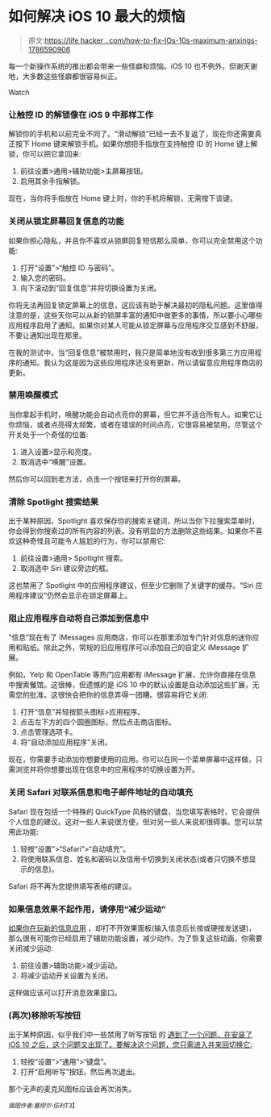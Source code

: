 # 如何解决 iOS 10 最大的烦恼

> 原文:[https://life hacker . com/how-to-fix-IOs-10s-maximum-anxings-1786590906](https://lifehacker.com/how-to-fix-ios-10s-biggest-annoyances-1786590906)

每一个新操作系统的推出都会带来一些怪癖和烦恼。iOS 10 也不例外，但谢天谢地，大多数这些怪癖都很容易纠正。

Watch

### 让触控 ID 的解锁像在 iOS 9 中那样工作

解锁你的手机和以前完全不同了。“滑动解锁”已经一去不复返了，现在你还需要真正按下 Home 键来解锁手机。如果你想把手指放在支持触控 ID 的 Home 键上解锁，你可以把它拿回来:

1.  前往设置>通用>辅助功能>主屏幕按钮。
2.  启用其余手指解锁。

现在，当你将手指放在 Home 键上时，你的手机将解锁，无需按下该键。

### 关闭从锁定屏幕回复信息的功能

如果你担心隐私，并且你不喜欢从锁屏回复短信那么简单，你可以完全禁用这个功能:

1.  打开“设置”>“触控 ID 与密码”。
2.  输入您的密码。
3.  向下滚动到“回复信息”并将切换设置为关闭。

你将无法再回复锁定屏幕上的信息，这应该有助于解决最初的隐私问题。这里值得注意的是，这些天你可以从新的锁屏丰富的通知中做更多的事情，所以要小心哪些应用程序启用了通知。如果你对某人可能从锁定屏幕与应用程序交互感到不舒服，不要让通知出现在那里。

在我的测试中，当“回复信息”被禁用时，我只是简单地没有收到很多第三方应用程序的通知。我认为这是因为这些应用程序还没有更新，所以请留意应用程序商店的更新。

### 禁用唤醒模式

当你拿起手机时，唤醒功能会自动点亮你的屏幕，但它并不适合所有人。如果它让你烦恼，或者点亮得太频繁，或者在错误的时间点亮，它很容易被禁用，尽管这个开关处于一个奇怪的位置:

1.  进入设置>显示和亮度。
2.  取消选中“唤醒”设置。

然后你可以回到老方法，点击一个按钮来打开你的屏幕。

### 清除 Spotlight 搜索结果

出于某种原因，Spotlight 喜欢保存你的搜索关键词，所以当你下拉搜索菜单时，你会得到你搜索过的所有内容的列表。没有明显的方法删除这些结果。如果你不喜欢这种奇怪且可能令人尴尬的行为，你可以禁用它:

1.  前往设置>通用> Spotlight 搜索。
2.  取消选中 Siri 建议旁边的框。

这也禁用了 Spotlight 中的应用程序建议，但至少它删除了关键字的缓存。“Siri 应用程序建议”仍然会显示在锁定屏幕上。

### 阻止应用程序自动将自己添加到信息中

“信息”现在有了 iMessages 应用商店，你可以在那里添加专门针对信息的迷你应用和贴纸。除此之外，常规的旧应用程序可以添加自己的自定义 iMessage 扩展。

例如，Yelp 和 OpenTable 等热门应用都有 iMessage 扩展，允许你直接在信息中搜索餐馆。这很棒，但遗憾的是 iOS 10 中的默认设置是自动添加这些扩展，无需您的批准。这很快会把你的信息弄得一团糟。很容易将它关闭:

1.  打开“信息”并轻按箭头图标>应用程序。
2.  点击左下方的四个圆圈图标，然后点击商店图标。
3.  点击管理选项卡。
4.  将“自动添加应用程序”关闭。

现在，你需要手动添加你想要使用的应用。你可以在同一个菜单屏幕中这样做，只需浏览并将你想要出现在信息中的应用程序的切换设置为开。

### 关闭 Safari 对联系信息和电子邮件地址的自动填充

Safari 现在包括一个特殊的 QuickType 风格的键盘，当您填写表格时，它会提供个人信息的建议。这对一些人来说很方便，但对另一些人来说却很碍事。您可以禁用此功能:

1.  轻按“设置”>“Safari”>“自动填充”。
2.  将使用联系信息、姓名和密码以及信用卡切换到关闭状态(或者只切换不想显示的信息)。

Safari 将不再为您提供填写表格的建议。

### 如果信息效果不起作用，请停用“减少运动”

[如果你在玩新的信息应用](http://lifehacker.com/how-to-master-the-new-messages-app-in-ios-10-1786543589) ，却打不开效果面板(输入信息后长按或硬按发送键)，那么很有可能你已经启用了辅助功能设置，减少动作。为了恢复这些动画，你需要关闭减少运动:

1.  前往设置>辅助功能>减少运动。
2.  将减少运动开关设置为关闭。

这样做应该可以打开消息效果窗口。

### (再次)移除听写按钮

出于某种原因，似乎我们中一些禁用了听写按钮 的 [遇到了一个问题，在安装了 iOS 10 之后，这个问题又出现了。要解决这个问题，您只需进入并来回切换它:](http://lifehacker.com/get-rid-of-the-microphone-button-on-the-iphone-keyboard-1770720054#_ga=1.5073723.968941705.1436971740)

1.  轻按“设置”>“通用”>“键盘”。
2.  打开“启用听写”按钮，然后再次退出。

那个无声的麦克风图标应该会再次消失。

<small>*插图作者:塞缪尔·伍利*T3】</small>